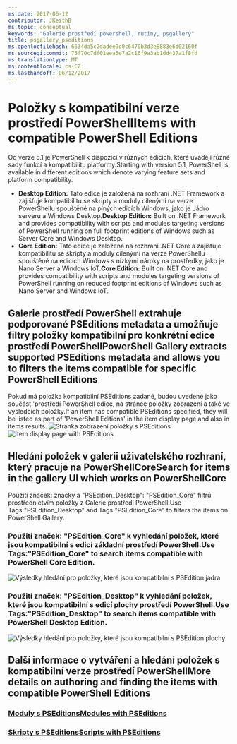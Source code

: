 ```yaml
---
ms.date: 2017-06-12
contributor: JKeithB
ms.topic: conceptual
keywords: "Galerie prostředí powershell, rutiny, psgallery"
title: psgallery_pseditions
ms.openlocfilehash: 6634da5c2dadee9c0c6470b3d3e8883e6d02160f
ms.sourcegitcommit: 75f70c7df01eea5e7a2c16f9a3ab1dd437a1f8fd
ms.translationtype: MT
ms.contentlocale: cs-CZ
ms.lasthandoff: 06/12/2017
---
```

# <a name="items-with-compatible-powershell-editions"></a><span data-ttu-id="bdf88-103">Položky s kompatibilní verze prostředí PowerShell</span><span class="sxs-lookup"><span data-stu-id="bdf88-103">Items with compatible PowerShell Editions</span></span>
<span data-ttu-id="bdf88-104">Od verze 5.1 je PowerShell k dispozici v různých edicích, které uvádějí různé sady funkcí a kompatibilitu platformy.</span><span class="sxs-lookup"><span data-stu-id="bdf88-104">Starting with version 5.1, PowerShell is available in different editions which denote varying feature sets and platform compatibility.</span></span>

- <span data-ttu-id="bdf88-105">**Desktop Edition:** Tato edice je založená na rozhraní .NET Framework a zajišťuje kompatibilitu se skripty a moduly cílenými na verze PowerShellu spouštěné na plných edicích Windows, jako je Jádro serveru a Windows Desktop.</span><span class="sxs-lookup"><span data-stu-id="bdf88-105">**Desktop Edition:** Built on .NET Framework and provides compatibility with scripts and modules targeting versions of PowerShell running on full footprint editions of Windows such as Server Core and Windows Desktop.</span></span>
- <span data-ttu-id="bdf88-106">**Core Edition:** Tato edice je založená na rozhraní .NET Core a zajišťuje kompatibilitu se skripty a moduly cílenými na verze PowerShellu spouštěné na edicích Windows s nízkými nároky na prostředky, jako je Nano Server a Windows IoT.</span><span class="sxs-lookup"><span data-stu-id="bdf88-106">**Core Edition:** Built on .NET Core and provides compatibility with scripts and modules targeting versions of PowerShell running on reduced footprint editions of Windows such as Nano Server and Windows IoT.</span></span>

## <a name="powershell-gallery-extracts-supported-pseditions-metadata-and-allows-you-to-filters-the-items-compatible-for-specific-powershell-editions"></a><span data-ttu-id="bdf88-107">Galerie prostředí PowerShell extrahuje podporované PSEditions metadata a umožňuje filtry položky kompatibilní pro konkrétní edice prostředí PowerShell</span><span class="sxs-lookup"><span data-stu-id="bdf88-107">PowerShell Gallery extracts supported PSEditions metadata and allows you to filters the items compatible for specific PowerShell Editions</span></span>

<span data-ttu-id="bdf88-108">Pokud má položka kompatibilní PSEditions zadané, budou uvedené jako součást 'prostředí PowerShell edice, na stránce položky zobrazení a také ve výsledcích položky.</span><span class="sxs-lookup"><span data-stu-id="bdf88-108">If an item has compatible PSEditions specified, they will be listed as part of 'PowerShell Editions' in the item display page and also in items results.</span></span>
<span data-ttu-id="bdf88-109">![Stránka zobrazení položky s PSEditions](Images/ItemDisplayPageWithPSEditions.PNG)</span><span class="sxs-lookup"><span data-stu-id="bdf88-109">![Item display page with PSEditions](Images/ItemDisplayPageWithPSEditions.PNG)</span></span>

## <a name="search-for-items-in-the-gallery-ui-which-works-on-powershellcore"></a><span data-ttu-id="bdf88-110">Hledání položek v galerii uživatelského rozhraní, který pracuje na PowerShellCore</span><span class="sxs-lookup"><span data-stu-id="bdf88-110">Search for items in the gallery UI which works on PowerShellCore</span></span>
<span data-ttu-id="bdf88-111">Použití značek: značky a "PSEdition_Desktop": "PSEdition_Core" filtrů prostřednictvím položky z Galerie prostředí PowerShell.</span><span class="sxs-lookup"><span data-stu-id="bdf88-111">Use Tags:"PSEdition_Desktop" and Tags:"PSEdition_Core" to filters the items on PowerShell Gallery.</span></span>

### <a name="use-tagspseditioncore-to-search-items-compatible-with-powershell-core-edition"></a><span data-ttu-id="bdf88-112">Použití značek: "PSEdition_Core" k vyhledání položek, které jsou kompatibilní s edicí základní prostředí PowerShell.</span><span class="sxs-lookup"><span data-stu-id="bdf88-112">Use Tags:"PSEdition_Core" to search items compatible with PowerShell Core Edition.</span></span>
![Výsledky hledání pro položky, které jsou kompatibilní s PSEdition jádra](Images/SearchResultsWithPSEditions.PNG)

### <a name="use-tagspseditiondesktop-to-search-items-compatible-with-powershell-desktop-edition"></a><span data-ttu-id="bdf88-114">Použití značek: "PSEdition_Desktop" k vyhledání položek, které jsou kompatibilní s edicí plochy prostředí PowerShell.</span><span class="sxs-lookup"><span data-stu-id="bdf88-114">Use Tags:"PSEdition_Desktop" to search items compatible with PowerShell Desktop Edition.</span></span>
![Výsledky hledání pro položky, které jsou kompatibilní s PSEdition plochy](Images/SearchResultsWithPSEdition_Desktop.PNG)

## <a name="more-details-on-authoring-and-finding-the-items-with-compatible-powershell-editions"></a><span data-ttu-id="bdf88-116">Další informace o vytváření a hledání položek s kompatibilní verze prostředí PowerShell</span><span class="sxs-lookup"><span data-stu-id="bdf88-116">More details on authoring and finding the items with compatible PowerShell Editions</span></span>
### <a name="modules-with-pseditionspsgetmodulemodulewithpseditionsupportmd"></a>[<span data-ttu-id="bdf88-117">Moduly s PSEditions</span><span class="sxs-lookup"><span data-stu-id="bdf88-117">Modules with PSEditions</span></span>](../psget/module/modulewithpseditionsupport.md)
### <a name="scripts-with-pseditionspsgetscriptscriptwithpseditionsupportmd"></a>[<span data-ttu-id="bdf88-118">Skripty s PSEditions</span><span class="sxs-lookup"><span data-stu-id="bdf88-118">Scripts with PSEditions</span></span>](../psget/script/scriptwithpseditionsupport.md)

